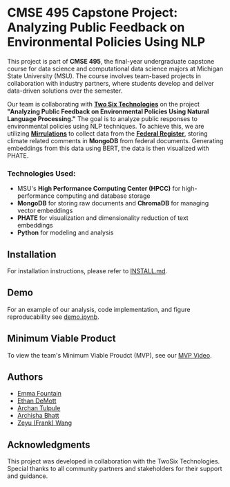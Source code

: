 # CMSE 495 Capstone Project: Analyzing Public Feedback on Environmental Policies Using NLP

This project is part of **CMSE 495**, the final-year undergraduate capstone course for data science and computational data science majors at Michigan State University (MSU). The course involves team-based projects in collaboration with industry partners, where students develop and deliver data-driven solutions over the semester.

Our team is collaborating with **[Two Six Technologies](https://twosixtech.com/)** on the project **"Analyzing Public Feedback on Environmental Policies Using Natural Language Processing."** The goal is to analyze public responses to environmental policies using NLP techniques. To achieve this, we are utilizing **[Mirrulations](https://github.com/MoravianUniversity/mirrulations)** to collect data from the **[Federal Register](https://www.regulations.gov/)**, storing climate related comments in **MongoDB** from federal documents. Generating embeddings from this data using BERT, the data is then visualized with PHATE.

### Technologies Used:
- MSU's **High Performance Computing Center (HPCC)** for high-performance computing and database storage  
- **MongoDB** for storing raw documents and **ChromaDB** for managing vector embeddings
- **PHATE** for visualization and dimensionality reduction of text embeddings  
- **Python** for modeling and analysis

## Installation

For installation instructions, please refer to [INSTALL.md](INSTALL.md).

## Demo

For an example of our analysis, code implementation, and figure reproducability see [demo.ipynb](demo.ipynb).

## Minimum Viable Product 

To view the team's Minimum Viable Proudct (MVP), see our [MVP Video](https://mediaspace.msu.edu/media/TwoSix-MVP-Video/1_ziff1fki).

## Authors

- [Emma Fountain](https://github.com/RandumbPurson)
- [Ethan DeMott](https://github.com/edemott)
- [Archan Tulpule](https://github.com/tulpulea)
- [Archisha Bhatt](https://github.com/archishabhatt)
- [Zeyu (Frank) Wang](https://github.com/wangzey5)

## Acknowledgments
This project was developed in collaboration with the TwoSix Technologies. Special thanks to all community partners and stakeholders for their support and guidance.
